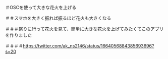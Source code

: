 ＃OSCを使って大きな花火を上げる

＃＃スマホを大きく振れば振るほど花火も大きくなる

＃＃＃祭りに行って花火を見て、簡単に大きな花火を上げてみたくてこのアプリを作りました

＃＃＃＃https://twitter.com/ak_ns2146/status/1664056884385693696?s=20
